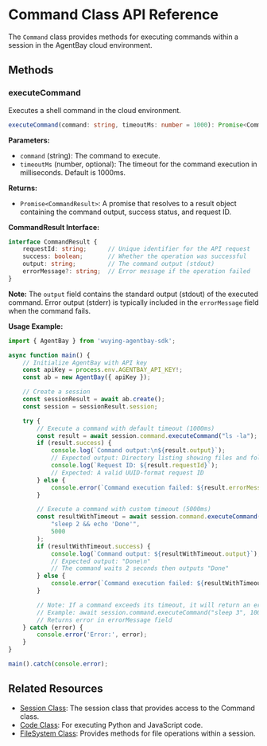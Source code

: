 # Command Class API Reference

The `Command` class provides methods for executing commands within a session in the AgentBay cloud environment.

## Methods

### executeCommand

Executes a shell command in the cloud environment.

```typescript
executeCommand(command: string, timeoutMs: number = 1000): Promise<CommandResult>
```

**Parameters:**
- `command` (string): The command to execute.
- `timeoutMs` (number, optional): The timeout for the command execution in milliseconds. Default is 1000ms.

**Returns:**
- `Promise<CommandResult>`: A promise that resolves to a result object containing the command output, success status, and request ID.

**CommandResult Interface:**
```typescript
interface CommandResult {
    requestId: string;      // Unique identifier for the API request
    success: boolean;       // Whether the operation was successful
    output: string;         // The command output (stdout)
    errorMessage?: string;  // Error message if the operation failed
}
```

**Note:** The `output` field contains the standard output (stdout) of the executed command. Error output (stderr) is typically included in the `errorMessage` field when the command fails.

**Usage Example:**

```typescript
import { AgentBay } from 'wuying-agentbay-sdk';

async function main() {
    // Initialize AgentBay with API key
    const apiKey = process.env.AGENTBAY_API_KEY!;
    const ab = new AgentBay({ apiKey });

    // Create a session
    const sessionResult = await ab.create();
    const session = sessionResult.session;

    try {
        // Execute a command with default timeout (1000ms)
        const result = await session.command.executeCommand("ls -la");
        if (result.success) {
            console.log(`Command output:\n${result.output}`);
            // Expected output: Directory listing showing files and folders
            console.log(`Request ID: ${result.requestId}`);
            // Expected: A valid UUID-format request ID
        } else {
            console.error(`Command execution failed: ${result.errorMessage}`);
        }

        // Execute a command with custom timeout (5000ms)
        const resultWithTimeout = await session.command.executeCommand(
            "sleep 2 && echo 'Done'", 
            5000
        );
        if (resultWithTimeout.success) {
            console.log(`Command output: ${resultWithTimeout.output}`);
            // Expected output: "Done\n"
            // The command waits 2 seconds then outputs "Done"
        } else {
            console.error(`Command execution failed: ${resultWithTimeout.errorMessage}`);
        }

        // Note: If a command exceeds its timeout, it will return an error
        // Example: await session.command.executeCommand("sleep 3", 1000)
        // Returns error in errorMessage field
    } catch (error) {
        console.error('Error:', error);
    }
}

main().catch(console.error);
```

## Related Resources

- [Session Class](session.md): The session class that provides access to the Command class.
- [Code Class](code.md): For executing Python and JavaScript code.
- [FileSystem Class](filesystem.md): Provides methods for file operations within a session.

